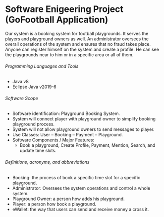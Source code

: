 # Software Enigeering Project (GoFootball Application)

Our system is a booking system for football playgrounds. It serves the players and playground owners as well. An administrator oversees the overall operations of the system and ensures that no fraud takes place. Anyone can register himself on the system and create a profile. He can see the playgrounds near to him or in a specific area or all of them. 


###### Programming Languages and Tools
* Java v8
* Eclipse Java v2019-6

###### Software Scope

* Software identification: Playground Booking System.
* System will connect player with playground owner to simplify booking playground process.
* System will not allow playground owners to send messages to player.
* Use Classes: User – Booking – Payment – Playground.
* Software Components / Major Features:
  * Book a playground, Create Profile, Payment, Mention, Search, and update time slots.

###### Definitions, acronyms, and abbreviations

* Booking: the process of book a specific time slot for a specific playground.
* Administrator: Oversees the system operations and control a whole system.
* Playground Owner: a person how adds his playground.
* Player: a person how book a playground.
* eWallet: the way that users can send and receive money a cross it.
